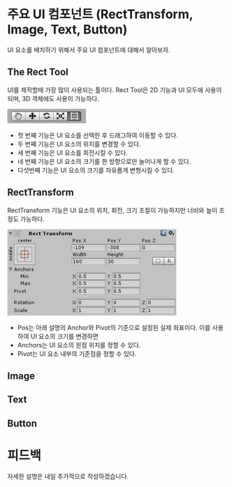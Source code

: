 # 주요 UI 컴포넌트 (RectTransform, Image, Text, Button)
UI 요소를 배치하기 위해서 주요 UI 컴포넌트에 대해서 알아보자.
## The Rect Tool
UI를 제작할때 가장 많이 사용되는 툴이다. Rect Tool은 2D 기능과 UI 모두에 사용이 되며, 3D 객체에도 사용이 가능하다.

![](./images/Unity_Rect_Tool_Button.jpg)

* 첫 번째 기능은 UI 요소를 선택한 후 드래그하여 이동할 수 있다.
* 두 번째 기능은 UI 요소의 위치를 변경할 수 있다.
* 세 번째 기능은 UI 요소를 회전시킬 수 있다.
* 네 번째 기능은 UI 요소의 크기를 한 방향으로만 늘어나게 할 수 있다.
* 다섯번째 기능은 UI 요소의 크기를 자유롭게 변형시킬 수 있다.
## RectTransform

RectTransform 기능은 UI 요소의 위치, 회전, 크기 조절이 가능하지만 너비와 높이 조정도 가능하다.

![](./images/UI_RectTransform.png)

* Pos는 아래 설명의 Anchor와 Pivot의 기준으로 설정된 실제 좌표이다. 이를 사용하여 UI 요소의 크기를 변경하면 
* Anchors는 UI 요소의 원점 위치를 정할 수 있다.
* Pivot는 UI 요소 내부의 기준점을 정할 수 있다.
## Image

## Text

## Button

# 피드백

자세한 설명은 내일 추가적으로 작성하겠습니다.